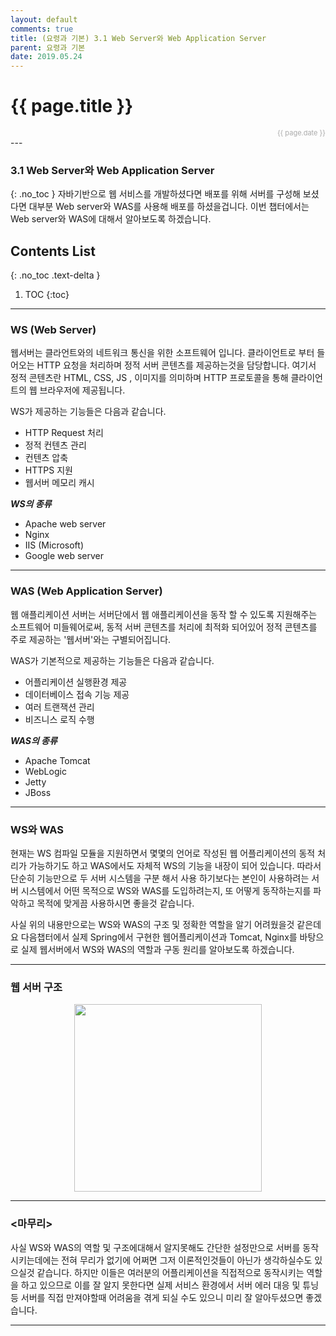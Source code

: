 ```yaml
---
layout: default
comments: true
title: (요령과 기본) 3.1 Web Server와 Web Application Server
parent: 요령과 기본
date: 2019.05.24
---
```


<h1>{{ page.title }}</h1>  
<div style="text-align:right; font-size:11px; color:#aaa">{{ page.date }} </div>
---

### 3.1 Web Server와 Web Application Server
{: .no_toc }
자바기반으로 웹 서비스를 개발하셨다면 배포를 위해 서버를 구성해 보셨다면 대부분 Web server와 WAS를 사용해 배포를 하셨을겁니다. 이번 챕터에서는 Web server와 WAS에 대해서 알아보도록 하겠습니다.

## Contents List
{: .no_toc .text-delta }

1. TOC
{:toc}

---

### WS (Web Server)

웹서버는 클라언트와의 네트워크 통신을 위한 소프트웨어 입니다. 클라이언트로 부터 들어오는 HTTP 요청을 처리하며 정적 서버 콘텐츠를 제공하는것을 담당합니다. 여기서 정적 콘텐츠란 HTML, CSS, JS , 이미지를 의미하며 HTTP 프로토콜을 통해 클라이언트의 웹 브라우저에 제공됩니다.  
  
WS가 제공하는 기능들은 다음과 같습니다.  
- HTTP Request 처리
- 정적 컨텐츠 관리
- 컨텐츠 압축
- HTTPS 지원
- 웹서버 메모리 캐시

***WS의 종류***
- Apache web server
- Nginx
- IIS (Microsoft)
- Google web server

---

### WAS (Web Application Server)

웹 애플리케이션 서버는 서버단에서 웹 애플리케이션을 동작 할 수 있도록 지원해주는 소프트웨어 미들웨어로써,  동적 서버 콘텐츠를 처리에 최적화 되어있어 정적 콘텐츠를 주로 제공하는 '웹서버'와는 구별되어집니다.  
  
WAS가 기본적으로 제공하는 기능들은 다음과 같습니다.  
- 어플리케이션 실행환경 제공  
- 데이터베이스 접속 기능 제공
- 여러 트랜잭션 관리
- 비즈니스 로직 수행

***WAS의 종류***  
- Apache Tomcat 
- WebLogic
- Jetty
- JBoss

---

### WS와 WAS

현재는 WS 컴파일 모듈을 지원하면서 몇몇의 언어로 작성된 웹 어플리케이션의 동적 처리가 가능하기도 하고 WAS에서도 자체적 WS의 기능을 내장이 되어 있습니다. 따라서 단순히 기능만으로 두 서버 시스템을 구분 해서 사용 하기보다는 본인이 사용하려는 서버 시스템에서 어떤 목적으로 WS와 WAS를 도입하려는지, 또 어떻게 동작하는지를 파악하고 목적에 맞게끔 사용하시면 좋을것 같습니다.  
  
사실 위의 내용만으로는 WS와 WAS의 구조 및 정확한 역할을 알기 어려웠을것 같은데요 다음챕터에서 실제 Spring에서 구현한 웹어플리케이션과 Tomcat, Nginx를 바탕으로 실제 웹서버에서 WS와 WAS의 역할과 구동 원리를 알아보도록 하겠습니다.

---

### 웹 서버 구조

<div style="text-align:center;">
<img src="https://taes-k.github.io/assets/images/trick_basic/webserver/web_server_diagram.png" style="height:300px;">
</div>

---

### <마무리>
사실  WS와 WAS의 역할 및 구조에대해서 알지못해도 간단한 설정만으로 서버를 동작시키는데에는 전혀 무리가 없기에 어쩌면 그저 이론적인것들이 아닌가 생각하실수도 있으실것 같습니다. 하지만 이들은 여러분의 어플리케이션을 직접적으로 동작시키는 역할을 하고 있으므로 이를 잘 알지 못한다면 실제 서비스 환경에서 서버 에러 대응 및 튜닝 등 서버를 직접 만져야할때 어려움을 겪게 되실 수도 있으니 미리 잘 알아두셨으면 좋겠습니다.    
  
---
